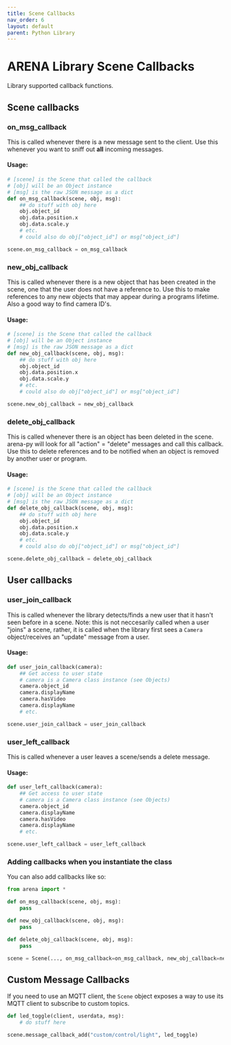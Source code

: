 ```yaml
---
title: Scene Callbacks
nav_order: 6
layout: default
parent: Python Library
---
```


# ARENA Library Scene Callbacks

Library supported callback functions.

## Scene callbacks

### on_msg_callback
This is called whenever there is a new message sent to the client. Use this whenever you want to sniff out __all__ incoming messages.

#### Usage:
```python
# [scene] is the Scene that called the callback
# [obj] will be an Object instance
# [msg] is the raw JSON message as a dict
def on_msg_callback(scene, obj, msg):
    ## do stuff with obj here
    obj.object_id
    obj.data.position.x
    obj.data.scale.y
    # etc.
    # could also do obj["object_id"] or msg["object_id"]

scene.on_msg_callback = on_msg_callback
```

### new_obj_callback
This is called whenever there is a new object that has been created in the scene,
one that the user does not have a reference to. Use this to make references to any
new objects that may appear during a programs lifetime. Also a good way to find camera ID's.

#### Usage:
```python
# [scene] is the Scene that called the callback
# [obj] will be an Object instance
# [msg] is the raw JSON message as a dict
def new_obj_callback(scene, obj, msg):
    ## do stuff with obj here
    obj.object_id
    obj.data.position.x
    obj.data.scale.y
    # etc.
    # could also do obj["object_id"] or msg["object_id"]

scene.new_obj_callback = new_obj_callback
```

### delete_obj_callback
This is called whenever there is an object has been deleted in the scene.
arena-py will look for all "action" = "delete" messages and call this callback.
Use this to delete references and to be notified when an object is removed by
another user or program.

#### Usage:
```python
# [scene] is the Scene that called the callback
# [obj] will be an Object instance
# [msg] is the raw JSON message as a dict
def delete_obj_callback(scene, obj, msg):
    ## do stuff with obj here
    obj.object_id
    obj.data.position.x
    obj.data.scale.y
    # etc.
    # could also do obj["object_id"] or msg["object_id"]

scene.delete_obj_callback = delete_obj_callback
```

## User callbacks

### user_join_callback
This is called whenever the library detects/finds a new user that it hasn't seen before in a scene.
Note: this is not neccesarily called when a user "joins" a scene, rather, it is called when the library first sees a `Camera` object/receives an "update" message from a user.

#### Usage:
```python
def user_join_callback(camera):
    ## Get access to user state
    # camera is a Camera class instance (see Objects)
    camera.object_id
    camera.displayName
    camera.hasVideo
    camera.displayName
    # etc.

scene.user_join_callback = user_join_callback
```

### user_left_callback
This is called whenever a user leaves a scene/sends a delete message.

#### Usage:
```python
def user_left_callback(camera):
    ## Get access to user state
    # camera is a Camera class instance (see Objects)
    camera.object_id
    camera.displayName
    camera.hasVideo
    camera.displayName
    # etc.

scene.user_left_callback = user_left_callback
```

### Adding callbacks when you instantiate the class
You can also add callbacks like so:
```python
from arena import *

def on_msg_callback(scene, obj, msg):
    pass

def new_obj_callback(scene, obj, msg):
    pass

def delete_obj_callback(scene, obj, msg):
    pass

scene = Scene(..., on_msg_callback=on_msg_callback, new_obj_callback=new_obj_callback, delete_obj_callback=delete_obj_callback)
```

## Custom Message Callbacks
If you need to use an MQTT client, the `Scene` object exposes a way to use its MQTT client to subscribe to custom topics.
```python
def led_toggle(client, userdata, msg):
    # do stuff here

scene.message_callback_add("custom/control/light", led_toggle)
```
